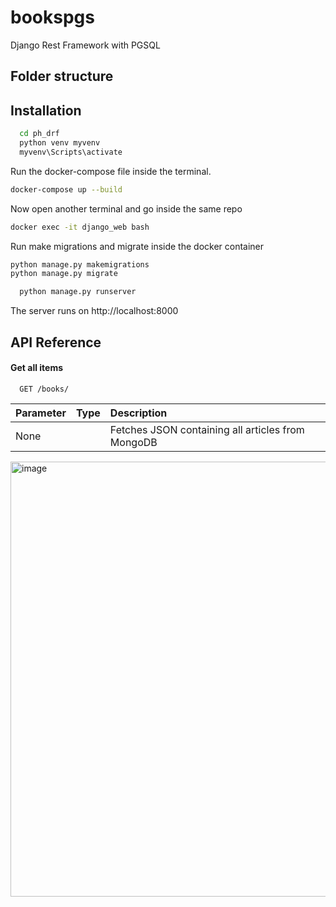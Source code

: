 # bookspgs
Django Rest Framework with PGSQL

## Folder structure


## Installation

```bash
  cd ph_drf
  python venv myvenv
  myvenv\Scripts\activate
```

Run the docker-compose file inside the terminal.
```bash
docker-compose up --build
```

Now open another terminal and go inside the same repo
```bash
docker exec -it django_web bash
```
Run make migrations and migrate inside the docker container
```bash
python manage.py makemigrations
python manage.py migrate
```

```bash
  python manage.py runserver
```
The server runs on http://localhost:8000

## API Reference

#### Get all items

```http
  GET /books/
```

| Parameter | Type     | Description                |
| :-------- | :------- | :------------------------- |
| None |  | Fetches JSON containing all articles from MongoDB |
<img width="1212" height="696" alt="image" src="https://github.com/user-attachments/assets/ea5013cd-e418-46df-a450-87ad9a834c5e" />
